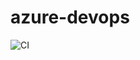 # azure-devops

![CI](https://github.com/rmanepal/azure-devops/workflows/CI/badge.svg?branch=main&event=create)
